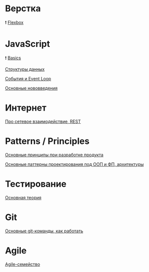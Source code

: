 Верстка 
=====================
❗️ [Flexbox](./answers/flexbox.md)

JavaScript
=====================

❗️ [Basics](./answers/basics.md)

[Структуры данных](./answers/dataStructure.md)

[События и Event Loop](./answers/events.md)

[Основные нововведения](./answers/feature.md)

Интернет
=====================

[Про сетевое взаимодействие, REST](./answers/network.md)

Patterns / Principles
=====================

[Основные принципы при разработке продукта](./answers/principles.md)

[Основные паттерны проектирования под ООП и ФП, архитектуры](./answers/patterns.md)

Тестирование
=====================

[Основная теория](./answers/tests.md)

Git
=====================
[Основные git-команды, как работать](./answers/git.md)

Agile 
=====================
[Agile-семейство](./answers/agile.md)
